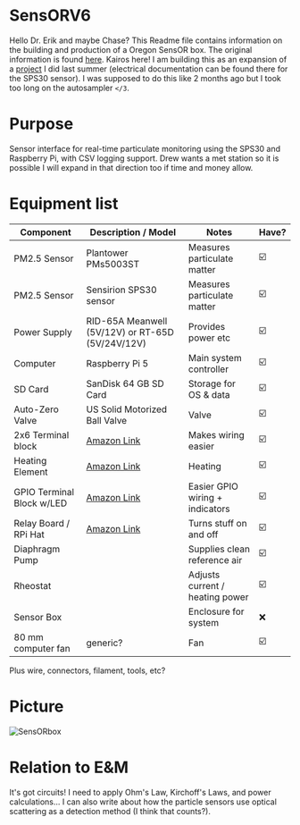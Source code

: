 # SensORV6
Hello Dr. Erik and maybe Chase? This Readme file contains information on the building and production of a Oregon SensOR box. The original information is found [here](https://github.com/ParticulateSensOR/SensORV6). Kairos here! I am building this as an expansion of a [project](https://github.com/kairosbrightside/sps30-pi) I did last summer (electrical documentation can be found there for the SPS30 sensor). I was supposed to do this like 2 months ago but I took too long on the autosampler `</3`. 

# Purpose
Sensor interface for real-time particulate monitoring using the SPS30 and Raspberry Pi, with CSV logging support. Drew wants a met station so it is possible I will expand in that direction too if time and money allow. 


# Equipment list 
| Component                  | Description / Model                                                                 | Notes                          | Have? |
|----------------------------|-------------------------------------------------------------------------------------|--------------------------------|-------|
| PM2.5 Sensor               | Plantower PMs5003ST                                                                 | Measures particulate matter    | ☑️    |
| PM2.5 Sensor               | Sensirion SPS30 sensor                                                              | Measures particulate matter    | ☑️    |
| Power Supply               | RID-65A Meanwell (5V/12V) or RT-65D (5V/24V/12V)                                    | Provides power etc             | ☑️    |
| Computer                   | Raspberry Pi 5                                                                      | Main system controller         | ☑️    |
| SD Card                    | SanDisk 64 GB SD Card                                                               | Storage for OS & data          | ☑️    |
| Auto-Zero Valve            | US Solid Motorized Ball Valve                                                       | Valve                          | ☑️    |
| 2x6 Terminal block         | [Amazon Link](https://www.amazon.com/dp/B09D3BV22M?ref=ppx_yo2ov_dt_b_fed_asin_title) | Makes wiring easier           | ☑️    |
| Heating Element            | [Amazon Link](https://www.amazon.com/dp/B0CLS34QN2?ref=ppx_yo2ov_dt_b_fed_asin_title) | Heating                      | ☑️    |
| GPIO Terminal Block w/LED  | [Amazon Link](https://www.amazon.com/dp/B09QXR6RL7?ref=ppx_yo2ov_dt_b_fed_asin_title) | Easier GPIO wiring + indicators | ☑️    |
| Relay Board / RPi Hat      | [Amazon Link](https://www.amazon.com/dp/B07CZL2SKN?ref=ppx_yo2ov_dt_b_fed_asin_title) | Turns stuff on and off       | ☑️    |
| Diaphragm Pump             | <Will Insert Later>                                                                 | Supplies clean reference air   | ☑️    |
| Rheostat                   | <Will Insert Later>                                                                 | Adjusts current / heating power | ☑️    |
| Sensor Box                 | <Will Insert Later>                                                                 | Enclosure for system           | ❌    |
| 80 mm computer fan         | generic?                                                                            | Fan                            | ☑️    |

Plus wire, connectors, filament, tools, etc?

# Picture
![SensORbox](images/SensORbox.jpg)

# Relation to E&M
It's got circuits! I need to apply Ohm's Law, Kirchoff's Laws, and power calculations... I can also write about how the particle sensors use optical scattering as a detection method (I think that counts?).
